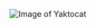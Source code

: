 ![Image of Yaktocat](https://avatars.githubusercontent.com/u/67215154?s=400&u=5eafbb46063a046328437af0c4899e479c7962fa&v=4)
